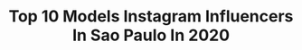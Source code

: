 ---
title: Top 10 Models Instagram Influencers In Sao Paulo In 2020
description: >-
  Find top models Instagram influencers in Sao Paulo in 2020. Most popular hashtags: #model #saopaulo #fashion #happy.
platform: Instagram
profiles:
  - username: "voitena_"
    fullname: >-
      Felipe Voitena
    location: "Brazil"
    followers: 23301
    engagement: 359
    commentsToLikes: 0.027076
    id: ck5zupges2szd0i14k2fp7cgm
    verified: false
    hashtags: "#beachday, #menswear, #modelingagency, #ficaemcasa"
  - username: "julianagomes"
    fullname: >-
      Juliana Gomes Stocco
    location: "Brazil"
    followers: 7047
    engagement: 668
    commentsToLikes: 0.030579
    id: ck55jccdswqul0i110a5y27hw
    verified: false
    hashtags: "#ballethome, #drmartensstyle, #shoppinglight, #believe"
  - username: "laispaggiaro"
    fullname: >-
      Lais Paggiaro | Plus Size
    location: "Brazil"
    followers: 12773
    engagement: 518
    commentsToLikes: 0.031418
    id: ck8tasghvsvhm0j7820zjs3cn
    verified: false
    hashtags: "#plusmodel, #composite, #piracity, #plussizeblog"
  - username: "ewerthonjhony"
    fullname: >-
      Ewerthon Jhony
    location: "Brazil"
    followers: 5010
    engagement: 1725
    commentsToLikes: 0.068182
    id: ckap87go0n5xh0i786e9i2fqw
    verified: false
    hashtags: "#fashionista, #model, #saopaulo, #instagram"
  - username: "isabellafaria"
    fullname: >-
      𝖎𝖘𝖆𝖇𝖊𝖑𝖑𝖆  //𝔟𝔞𝔟𝔶 𝔡𝔢𝔳𝔦𝔩
    location: "Brazil"
    followers: 13259
    engagement: 502
    commentsToLikes: 0.081897
    id: ck5hisylbf80d0i110tyij1nb
    verified: false
    hashtags: "#quarantena, #paradecortarocabelo, #weekinspo, #inspiration"
  - username: "laryssa.freire.501"
    fullname: >-
      Laryssa Freire 
    location: "Brazil"
    followers: 5219
    engagement: 937
    commentsToLikes: 0.010935
    id: ck9hbjvqdh5p90j78cto5f2i6
    verified: false
    hashtags: "#makeupartists, #verao2020, #photography, #sonhos"
  - username: "rafabridi"
    fullname: >-
      R A F A E L   B R I D I
    location: "Brazil"
    followers: 23528
    engagement: 435
    commentsToLikes: 0.033943
    id: ck5hd4l1olgop0i11m1hyv7cb
    verified: false
    hashtags: "#videooftheday, #amofloripa, #liveyourdream, #moodygrams"
  - username: "moisesloureiro"
    fullname: >-
      Moisés Loureiro
    location: "Brazil"
    followers: 48738
    engagement: 284
    commentsToLikes: 0.045936
    id: ck5zkympfkeon0i14bbw1x5f5
    verified: false
    hashtags: "#coronavirus, #jornalismo, #lockdown, #cultura"
  - username: "ellynovaess"
    fullname: >-
      Elly Novaes
    location: "Brazil"
    followers: 15120
    engagement: 652
    commentsToLikes: 0.081894
    id: ck0w3g48yt8850i19xi3iozlt
    verified: false
    hashtags: "#stayhome, #live, #takecareofyourself, #bikini"
  - username: "ferpessiquelli_"
    fullname: >-
      Fernando Pessiquelli
    location: "Brazil"
    followers: 19818
    engagement: 293
    commentsToLikes: 0.035782
    id: ck8t4l6tr75o60j78y23w8yzn
    verified: false
    hashtags: "#menswear, #videochamada, #ragazzomgmt, #update"
---